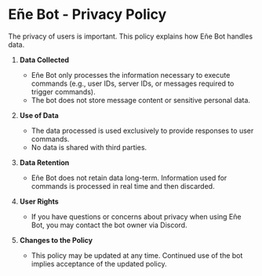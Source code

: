 # Eñe Bot - Privacy Policy

The privacy of users is important. This policy explains how Eñe Bot handles data.

1. **Data Collected**  
   - Eñe Bot only processes the information necessary to execute commands (e.g., user IDs, server IDs, or messages required to trigger commands).  
   - The bot does not store message content or sensitive personal data.  

2. **Use of Data**  
   - The data processed is used exclusively to provide responses to user commands.  
   - No data is shared with third parties.  

3. **Data Retention**  
   - Eñe Bot does not retain data long-term. Information used for commands is processed in real time and then discarded.  

4. **User Rights**  
   - If you have questions or concerns about privacy when using Eñe Bot, you may contact the bot owner via Discord.  

5. **Changes to the Policy**  
   - This policy may be updated at any time. Continued use of the bot implies acceptance of the updated policy.
